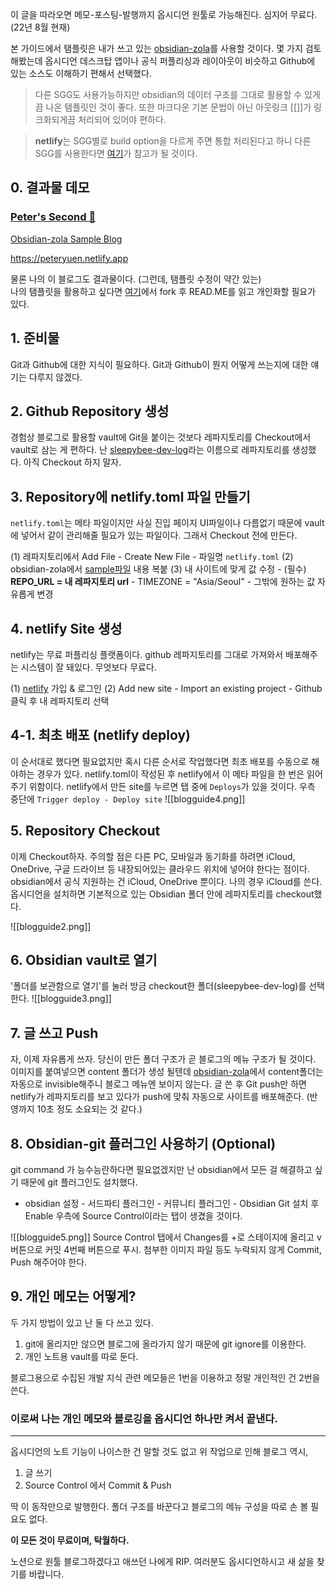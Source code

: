 이 글을 따라오면 메모-포스팅-발행까지 옵시디언 원툴로 가능해진다.
심지어 무료다.(22년 8월 현재)
 
본 가이드에서 탬플릿은 내가 쓰고 있는 [obsidian-zola](https://github.com/ppeetteerrs/obsidian-zola)를 사용할 것이다. 몇 가지 검토해봤는데 옵시디언 데스크탑 앱이나 공식 퍼플리싱과 레이아웃이 비슷하고 Github에 있는 소스도 이해하기 편해서 선택했다.

> 다른 SGG도 사용가능하지만 obsidian의 데이터 구조를 그대로 활용할 수 있게끔 나온 탬플릿인 것이 좋다. 또한 마크다운 기본 문법이 아닌 아웃링크 \[\[\]\]가 링크화되게끔 처리되어 있어야 편하다.

> **netlify**는 SGG별로 build option을 다르게 주면 통합 처리된다고 하니 다른 SGG를 사용한다면 [여기](https://docs.netlify.com/integrations/frameworks/?_ga=2.155139773.421626894.1662357885-538442470.1660614030)가 참고가 될 것이다.



## 0. 결과물 데모
<div class="rich-link-card-container"><a class="rich-link-card" href="https://peteryuen.netlify.app" target="_blank">
	<div class="rich-link-image-container">
		<div class="rich-link-image" style="background-image: url('https://peteryuen.netlify.app/apple-touch-icon.png')">
	</div>
	</div>
	<div class="rich-link-card-text">
		<h3 class="rich-link-card-title">Peter's Second 🧠</h3>
		<p class="rich-link-card-description">
		Obsidian-zola Sample Blog
		</p>
		<p class="rich-link-href">
		https://peteryuen.netlify.app
		</p>
	</div>
</a></div>

물론 나의 이 블로그도 결과물이다. (그런데, 탬플릿 수정이 약간 있는)  
나의 탬플릿을 활용하고 싶다면 [여기](https://github.com/sleepybee-dev/obsidian-zola-bee)에서 fork 후 READ.ME를 읽고 개인화할 필요가 있다.


## 1. 준비물
Git과 Github에 대한 지식이 필요하다.
Git과 Github이 뭔지 어떻게 쓰는지에 대한 얘기는 다루지 않겠다.


## 2. Github Repository 생성
경험상 블로그로 활용할 vault에 Git을 붙이는 것보다 레파지토리를 Checkout에서 vault로 삼는 게 편하다.
난 [sleepybee-dev-log](https://github.com/sleepybee-dev/sleepybee-dev-log)라는 이름으로 레파지토리를 생성했다.
아직 Checkout 하지 말자.


## 3. Repository에 netlify.toml 파일 만들기
`netlify.toml`는 메타 파일이지만 사실 진입 페이지 UI파일이나 다름없기 때문에 vault에 넣어서 같이 관리해줄 필요가 있는 파일이다. 그래서 Checkout 전에 만든다.

(1) 레파지토리에서 Add File - Create New File - 파일명 `netlify.toml`
(2) obsidian-zola에서 [sample파일](https://github.com/ppeetteerrs/obsidian-zola/blob/main/netlify.example.toml) 내용 복붙
(3) 내 사이트에 맞게 값 수정
	- (필수) **REPO_URL = 내 레파지토리 url**
	- TIMEZONE = "Asia/Seoul"
	- 그밖에 원하는 값 자유롭게 변경


## 4. netlify Site 생성
netlify는 무료 퍼플리싱 플랫폼이다.
github 레파지토리를 그대로 가져와서 배포해주는 시스템이 잘 돼있다.
무엇보다 무료다.

(1) [netlify](https://www.netlify.com) 가입 & 로그인
(2) Add new site - Import an existing project - Github 클릭 후 내 레파지토리 선택

 
## 4-1. 최초 배포 (netlify deploy)
이 순서대로 했다면 필요없지만 혹시 다른 순서로 작업했다면 최초 배포를 수동으로 해야하는 경우가 있다.
netlify.toml이 작성된 후 netlify에서 이 메타 파일을 한 번은 읽어주기 위함이다.
netlify에서 만든 site를 누르면 탭 중에 `Deploys`가 있을 것이다.
우측 중단에 `Trigger deploy - Deploy site`
![[blogguide4.png]]


## 5. Repository Checkout
이제 Checkout하자. 
주의할 점은 다른 PC, 모바일과 동기화를 하려면 iCloud, OneDrive, 구글 드라이브 등 내장되어있는 클라우드 위치에 넣어야 한다는 점이다. obsidian에서 공식 지원하는 건 iCloud, OneDrive 뿐이다.
나의 경우 iCloud를 쓴다.
옵시디언을 설치하면 기본적으로 있는 Obsidian 폴더 안에 레파지토리를 checkout했다.

![[blogguide2.png]]


## 6. Obsidian vault로 열기
'폴더를 보관함으로 열기'를 눌러 방금 checkout한 폴더(sleepybee-dev-log)를 선택한다.
![[blogguide3.png]]

## 7. 글 쓰고 Push
자, 이제 자유롭게 쓰자.
당신이 만든 폴더 구조가 곧 블로그의 메뉴 구조가 될 것이다.
이미지를 붙여넣으면 content 폴더가 생성 될텐데 [obsidian-zola](https://github.com/ppeetteerrs/obsidian-zola)에서 content폴더는 자동으로 invisible해주니 블로그 메뉴엔 보이지 않는다.
글 쓴 후 Git push만 하면 netlify가 레파지토리를 보고 있다가 push에 맞춰 자동으로 사이트를 배포해준다. (반영까지 10초 정도 소요되는 것 같다.)


## 8. Obsidian-git 플러그인 사용하기 (Optional)
git command 가 능수능란하다면 필요없겠지만 난 obsidian에서 모든 걸 해결하고 싶기 때문에 git 플러그인도 설치했다.
- obsidian 설정 - 서드파티 플러그인 - 커뮤니티 플러그인 - Obsidian Git 설치 후 Enable
우측에 Source Control이라는 탭이 생겼을 것이다.

![[blogguide5.png]]
Source Control 탭에서 Changes를 +로 스테이지에 올리고 v 버튼으로 커밋 4번째 버튼으로 푸시.
첨부한 이미지 파일 등도 누락되지 않게 Commit, Push 해주어야 한다.

## 9. 개인 메모는 어떻게?
두 가지 방법이 있고 난 둘 다 쓰고 있다.
1. git에 올리지만 않으면 블로그에 올라가지 않기 때문에 git ignore를 이용한다.
2. 개인 노트용 vault를 따로 둔다.

블로그용으로 수집된 개발 지식 관련 메모들은 1번을 이용하고 정말 개인적인 건 2번을 쓴다.


### 이로써 나는 개인 메모와 블로깅을 옵시디언 하나만 켜서 끝낸다.
------
옵시디언의 노트 기능이 나이스한 건 말할 것도 없고 위 작업으로 인해 블로그 역시,
1. 글 쓰기
2. Source Control 에서 Commit & Push

딱 이 동작만으로 발행한다.
폴더 구조를 바꾼다고 블로그의 메뉴 구성을 따로 손 볼 필요도 없다.

**이 모든 것이 무료이며, 탁월하다.**

노션으로 원툴 블로그하겠다고 애쓰던 나에게 RIP.
여러분도 옵시디언하시고 새 삶을 찾기를 바랍니다.



